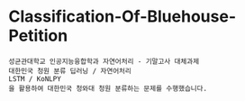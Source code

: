 # Classification-Of-Bluehouse-Petition
    성균관대학교 인공지능융합학과 자연어처리 - 기말고사 대체과제
    대한민국 청원 분류 딥러닝 / 자연어처리
    LSTM / KoNLPY
    을 활용하여 대한민국 청와대 청원 분류하는 문제를 수행했습니다.
